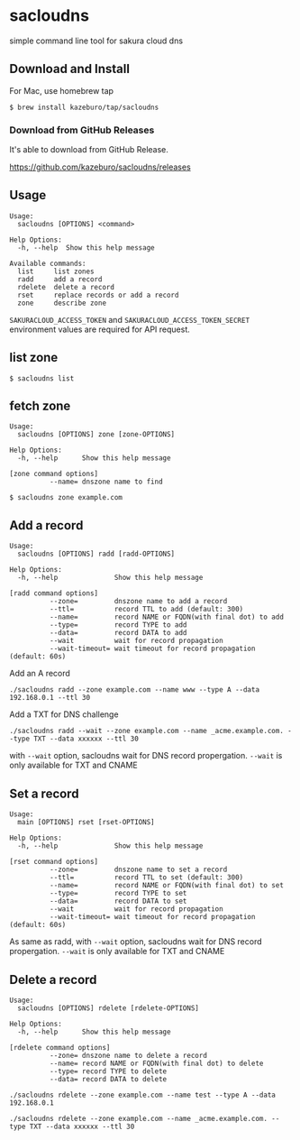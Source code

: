 # sacloudns
simple command line tool for sakura cloud dns

## Download and Install

For Mac, use homebrew tap

```
$ brew install kazeburo/tap/sacloudns
```

### Download from GitHub Releases

It's able to download from GitHub Release.

https://github.com/kazeburo/sacloudns/releases

## Usage

```
Usage:
  sacloudns [OPTIONS] <command>

Help Options:
  -h, --help  Show this help message

Available commands:
  list     list zones
  radd     add a record
  rdelete  delete a record
  rset     replace records or add a record
  zone     describe zone
```

`SAKURACLOUD_ACCESS_TOKEN` and `SAKURACLOUD_ACCESS_TOKEN_SECRET` environment values are required for API request.

## list zone

```
$ sacloudns list
```

## fetch zone

```
Usage:
  sacloudns [OPTIONS] zone [zone-OPTIONS]

Help Options:
  -h, --help      Show this help message

[zone command options]
          --name= dnszone name to find
```

```
$ sacloudns zone example.com
```

## Add a record

```
Usage:
  sacloudns [OPTIONS] radd [radd-OPTIONS]

Help Options:
  -h, --help              Show this help message

[radd command options]
          --zone=         dnszone name to add a record
          --ttl=          record TTL to add (default: 300)
          --name=         record NAME or FQDN(with final dot) to add
          --type=         record TYPE to add
          --data=         record DATA to add
          --wait          wait for record propagation
          --wait-timeout= wait timeout for record propagation (default: 60s)
```

Add an A record

```
./sacloudns radd --zone example.com --name www --type A --data 192.168.0.1 --ttl 30
```

Add a TXT for DNS challenge

```
./sacloudns radd --wait --zone example.com --name _acme.example.com. --type TXT --data xxxxxx --ttl 30
```

with `--wait` option, sacloudns wait for DNS record propergation. `--wait` is only available for TXT and CNAME

## Set a record

```
Usage:
  main [OPTIONS] rset [rset-OPTIONS]

Help Options:
  -h, --help              Show this help message

[rset command options]
          --zone=         dnszone name to set a record
          --ttl=          record TTL to set (default: 300)
          --name=         record NAME or FQDN(with final dot) to set
          --type=         record TYPE to set
          --data=         record DATA to set
          --wait          wait for record propagation
          --wait-timeout= wait timeout for record propagation (default: 60s)
```

As same as radd, with `--wait` option, sacloudns wait for DNS record propergation. `--wait` is only available for TXT and CNAME

## Delete a record

```
Usage:
  sacloudns [OPTIONS] rdelete [rdelete-OPTIONS]

Help Options:
  -h, --help      Show this help message

[rdelete command options]
          --zone= dnszone name to delete a record
          --name= record NAME or FQDN(with final dot) to delete
          --type= record TYPE to delete
          --data= record DATA to delete
```

```
./sacloudns rdelete --zone example.com --name test --type A --data 192.168.0.1
```

```
./sacloudns rdelete --zone example.com --name _acme.example.com. --type TXT --data xxxxxx --ttl 30
```
